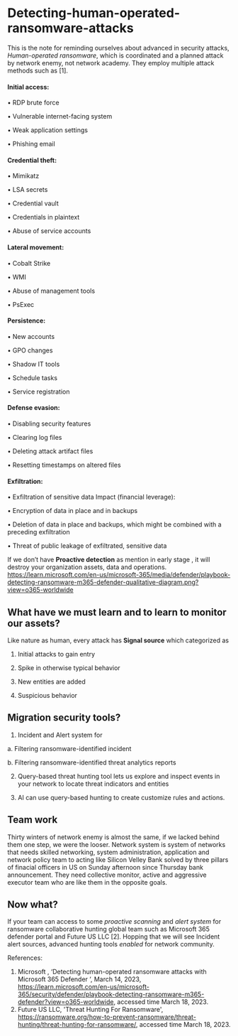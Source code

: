 # Detecting-human-operated-ransomware-attacks
This is the note for reminding ourselves about advanced in security attacks, _Human-operated ransomware_, which is coordinated and a planned attack by network enemy, not network academy. They employ multiple attack methods such as [1].

#### Initial access:

•	RDP brute force

•	Vulnerable internet-facing system

•	Weak application settings

•	Phishing email

#### Credential theft:
•	Mimikatz

•	LSA secrets

•	Credential vault

•	Credentials in plaintext

•	Abuse of service accounts

#### Lateral movement:

•	Cobalt Strike

•	WMI

•	Abuse of management tools

•	PsExec

#### Persistence:

•	New accounts

•	GPO changes

•	Shadow IT tools

•	Schedule tasks

•	Service registration

#### Defense evasion:

•	Disabling security features

•	Clearing log files

•	Deleting attack artifact files

•	Resetting timestamps on altered files

#### Exfiltration:

•	Exfiltration of sensitive data Impact (financial leverage):

•	Encryption of data in place and in backups

•	Deletion of data in place and backups, which might be combined with a preceding exfiltration

•	Threat of public leakage of exfiltrated, sensitive data

If we don’t have __Proactive detection__ as mention in early stage , it will destroy your organization  assets, data and operations.
https://learn.microsoft.com/en-us/microsoft-365/media/defender/playbook-detecting-ransomware-m365-defender-qualitative-diagram.png?view=o365-worldwide

## What have we must learn and to learn to monitor our assets?

Like nature as human, every attack has __Signal source__ which categorized as 

1.	Initial attacks to gain entry

2.	Spike in otherwise typical behavior

3.	New entities are added

4.	Suspicious behavior 

## Migration security tools?

1.	Incident and Alert system for 	

 a.	Filtering ransomware-identified incident
 
 b.	Filtering ransomware-identified threat analytics reports
 
2.	Query-based threat hunting tool lets us explore and inspect events in your network to locate threat indicators and entities

3.	AI can use query-based hunting  to create customize rules and actions.

## Team work
 Thirty winters of network enemy is almost the same, if we lacked behind them one step, we were the looser. Network system is system of networks that needs skilled networking, system administration, application and network policy team to acting like Silicon Velley Bank solved by three pillars of finacial officers in US on Sunday afternoon since Thursday bank announcement. They need collective monitor, active and aggressive executor team who are like them in the opposite goals.  
 
## Now what?
If your team can access to some _proactive scanning_ and _alert system_ for ransomware collaborative hunting global team such as Microsoft 365 defender portal and Future US LLC [2]. 
Hopping that we will see Incident alert sources, advanced hunting tools _enabled_ for network community. 

References:
1.	Microsoft , ‘Detecting human-operated ransomware attacks with Microsoft 365 Defender ‘, March 14, 2023, https://learn.microsoft.com/en-us/microsoft-365/security/defender/playbook-detecting-ransomware-m365-defender?view=o365-worldwide, accessed time March 18, 2023.
2. Future US LLC, 'Threat Hunting For Ransomware', https://ransomware.org/how-to-prevent-ransomware/threat-hunting/threat-hunting-for-ransomware/,  accessed time March 18, 2023.
